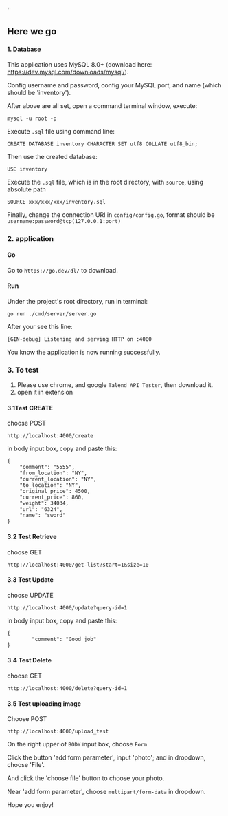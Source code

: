 ''

## Here we go

#### 1. Database

This application uses MySQL 8.0+ (download here: https://dev.mysql.com/downloads/mysql/).

Config username and password, config your MySQL port, and name (which should be 'inventory'). 

After above are all set, open a command terminal window, execute:

```
mysql -u root -p
```

Execute `.sql` file using command line:

```
CREATE DATABASE inventory CHARACTER SET utf8 COLLATE utf8_bin;
```

Then use the created database:

```
USE inventory
```

Execute the `.sql` file, which is in the root directory, with `source`, using absolute path

```
SOURCE xxx/xxx/xxx/inventory.sql
```

Finally, change the connection URI in `config/config.go`, format should be `username:password@tcp(127.0.0.1:port)`



### 2. application

#### Go

Go to `https://go.dev/dl/` to download.

#### Run

Under the project's root directory, run in terminal: 

```
go run ./cmd/server/server.go
```

After your see this line:

```
[GIN-debug] Listening and serving HTTP on :4000
```

You know the application is now running successfully.



### 3. To test

1. Please use chrome, and google `Talend API Tester`, then download it.
2. open it in extension



#### 3.1Test CREATE

choose POST

```
http://localhost:4000/create
```

in body input box, copy and paste this:

```
{
	"comment": "5555",
	"from_location": "NY",
	"current_location": "NY",
	"to_location": "NY",
	"original_price": 4500,
	"current_price": 860,
	"weight": 34034,
	"url": "6324",
	"name": "sword"
}
```

#### 3.2 Test Retrieve

choose GET

```
http://localhost:4000/get-list?start=1&size=10
```

#### 3.3 Test Update

choose UPDATE

```
http://localhost:4000/update?query-id=1
```

in body input box, copy and paste this:

```
{
	   	"comment": "Good job"
}
```

#### 3.4 Test Delete

choose GET

```
http://localhost:4000/delete?query-id=1
```

#### 3.5 Test uploading image

Choose POST

```
http://localhost:4000/upload_test
```

On the right upper of `BODY` input box, choose `Form`

Click the button 'add form parameter', input 'photo'; and in dropdown, choose 'File'.

And click the 'choose file' button  to choose your photo.

Near 'add form parameter', choose `multipart/form-data` in dropdown.



Hope you enjoy!